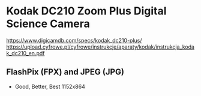 # Kodak DC210 Zoom Plus Digital Science Camera

https://www.digicamdb.com/specs/kodak_dc210-plus/ \
https://upload.cyfrowe.pl/cyfrowe/instrukcje/aparaty/kodak/instrukcja_kodak_dc210_en.pdf


## FlashPix (FPX) and JPEG (JPG)
- Good, Better, Best 1152x864

